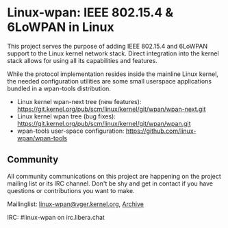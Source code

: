 # Linux-wpan: IEEE 802.15.4 & 6LoWPAN in Linux

This project serves the purpose of adding IEEE 802.15.4 and 6LoWPAN support
to the Linux kernel network stack. Direct integration into the kernel stack
allows for using all its capabilities and features.

While the protocol implementation resides inside the mainline Linux kernel, the
needed configuration utilities are some small userspace applications bundled
in a wpan-tools distribution.

- Linux kernel wpan-next tree (new features): https://git.kernel.org/pub/scm/linux/kernel/git/wpan/wpan-next.git
- Linux kernel wpan tree (bug fixes): https://git.kernel.org/pub/scm/linux/kernel/git/wpan/wpan.git
- wpan-tools user-space configuration: https://github.com/linux-wpan/wpan-tools

## Community
All community communications on this project are happening on the project
mailing list or its IRC channel. Don't be shy and get in contact if you have
questions or contributions you want to make.

Mailinglist: [linux-wpan@vger.kernel.org](mailto:linux-wpan@vger.kernel.org), [Archive](https://lore.kernel.org/linux-wpan/)

IRC: #linux-wpan on irc.libera.chat
